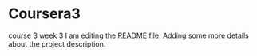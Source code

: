 # Coursera3
course 3 week 3
I am editing the README file. Adding some more details about the project description.

